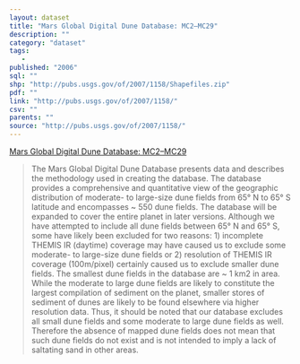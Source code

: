 ```yaml
---
layout: dataset
title: "Mars Global Digital Dune Database: MC2–MC29"
description: ""
category: "dataset"
tags: 
   - 
published: "2006"
sql: ""
shp: "http://pubs.usgs.gov/of/2007/1158/Shapefiles.zip"
pdf: ""
link: "http://pubs.usgs.gov/of/2007/1158/"
csv: ""
parents: ""
source: "http://pubs.usgs.gov/of/2007/1158/"
---
```

[Mars Global Digital Dune Database: MC2–MC29]

[Mars Global Digital Dune Database: MC2–MC29]: http://pubs.usgs.gov/of/2007/1158/

<p class='data desc'>
<blockquote>The Mars Global Digital Dune Database presents data and describes the methodology used in creating the database. The database provides a comprehensive and quantitative view of the geographic distribution of moderate- to large-size dune fields from 65° N to 65° S latitude and encompasses ~ 550 dune fields. The database will be expanded to cover the entire planet in later versions. Although we have attempted to include all dune fields between 65° N and 65° S, some have likely been excluded for two reasons: 1) incomplete THEMIS IR (daytime) coverage may have caused us to exclude some moderate- to large-size dune fields or 2) resolution of THEMIS IR coverage (100m/pixel) certainly caused us to exclude smaller dune fields. The smallest dune fields in the database are ~ 1 km2 in area. While the moderate to large dune fields are likely to constitute the largest compilation of sediment on the planet, smaller stores of sediment of dunes are likely to be found elsewhere via higher resolution data. Thus, it should be noted that our database excludes all small dune fields and some moderate to large dune fields as well. Therefore the absence of mapped dune fields does not mean that such dune fields do not exist and is not intended to imply a lack of saltating sand in other areas.</blockquote>
</p>
